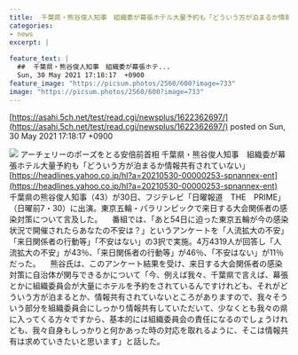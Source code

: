 ```yaml
---
title:  千葉県・熊谷俊人知事　組織委が幕張ホテル大量予約も「どういう方が泊まるか情報共有されていない」  
categories:
- news
excerpt: |
  
feature_text: |
  ##  千葉県・熊谷俊人知事　組織委が幕張ホテ...
  Sun, 30 May 2021 17:18:17  +0900
feature_image: "https://picsum.photos/2560/600?image=733"
image: "https://picsum.photos/2560/600?image=733"
---
```


[https://asahi.5ch.net/test/read.cgi/newsplus/1622362697/](https://asahi.5ch.net/test/read.cgi/newsplus/1622362697/)
posted on Sun, 30 May 2021 17:18:17  +0900

<!--more-->

![](https://www.nikkansports.com/olympic/tokyo2020/archery/news/img/202010190000870-w1300_0.jpg) アーチェリーのポーズをとる安倍前首相 千葉県・熊谷俊人知事　組織委が幕張ホテル大量予約も「どういう方が泊まるか情報共有されていない」 [https://headlines.yahoo.co.jp/hl?a=20210530-00000253-spnannex-ent](https://headlines.yahoo.co.jp/hl?a=20210530-00000253-spnannex-ent) 　千葉県の熊谷俊人知事（43）が30日、フジテレビ「日曜報道　THE　PRIME」（日曜前7・30）に出演。東京五輪・パラリンピックで来日する大会関係者の感染対策について言及した。 　番組では、「あと54日に迫った東京五輪が今の感染状況で開催されたらあなたの不安は？」というアンケートを「人流拡大の不安」「来日関係者の行動等」「不安はない」の3択で実施。4万4319人が回答し「人流拡大の不安」が43％、「来日関係者の行動等」が46％、「不安はない」が11％だった。 　熊谷氏は、このアンケート結果を受け、来日する大会関係者の感染対策に自治体が関与できるかについて「今、例えば我々、千葉県で言えば、幕張とかに組織委員会が大量にホテルを予約をされているんですけれども、それがどういう方が泊まるとか、情報共有されていないところがありますので、我々そういう部分を組織委員会にしっかり情報共有していただいて、少なくとも我々の県に入ってくる方々ですから、基本的には組織委員会の責任になるのでしょうけれども、我々自身もしっかりと何かあった時の対応を取れるように、そこは情報共有は求めていきたいと思います」と話した。
